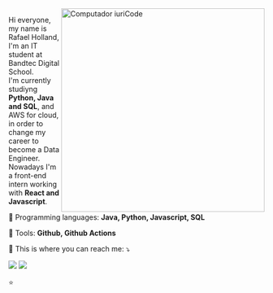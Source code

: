<img src="https://raw.githubusercontent.com/MicaelliMedeiros/micaellimedeiros/master/image/computer-illustration.png" min-width="400px" max-width="400px" width="400px" align="right" alt="Computador iuriCode">

<p align="left"> 
  Hi everyone, my name is Rafael Holland, I'm an IT student at Bandtec Digital School.<br>
  I'm currently studiyng <strong>Python, Java and SQL</strong>, and AWS for cloud, in order to change my career to become a Data Engineer.<br>
  Nowadays I'm a front-end intern working with <strong>React and Javascript</strong>.
</p>

<p align="left">
  🦄 Programming languages: <strong>Java, Python, Javascript, SQL</strong>
</p>

<p align="left">
  💼 Tools: <strong>Github, Github Actions</strong>
</p>

<p align="left">
  💌 This is where you can reach me: ⤵️
</p>

<p align="left">
  <a href="mailto:name@email.com" alt="Gmail">
  <img src="https://img.shields.io/badge/-Gmail-FF0000?style=flat-square&labelColor=FF0000&logo=gmail&logoColor=white&link=rafaelholland9@gmail.com" /></a>

  <a href="https://www.linkedin.com/in/rafaelholland/" target="_blank" alt="Linkedin">
  <img src="https://img.shields.io/badge/-Linkedin-0e76a8?style=flat-square&logo=Linkedin&logoColor=white&link=https://www.linkedin.com/in/rafaelholland/" /></a>

</p>  


⭐️
